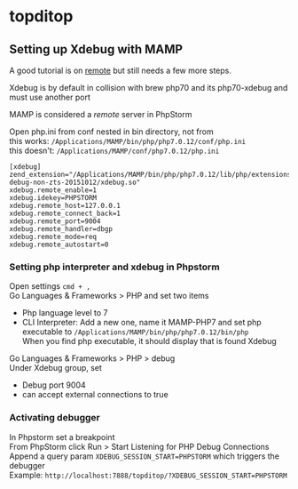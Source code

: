 # topditop

## Setting up Xdebug with MAMP

A good tutorial is on [remote](http://www.codechewing.com/library/debug-php-with-phpstorm-xdebug-mamp/) but still needs a few more steps.

Xdebug is by default in collision with brew php70 and its php70-xdebug and must use another port  

MAMP is considered a *remote* server in PhpStorm

Open php.ini from conf nested in bin directory, not from   
this works: `/Applications/MAMP/bin/php/php7.0.12/conf/php.ini`  
this doesn't: `/Applications/MAMP/conf/php7.0.12/php.ini`  
```
[xdebug]
zend_extension="/Applications/MAMP/bin/php/php7.0.12/lib/php/extensions/no-debug-non-zts-20151012/xdebug.so"
xdebug.remote_enable=1
xdebug.idekey=PHPSTORM
xdebug.remote_host=127.0.0.1
xdebug.remote_connect_back=1
xdebug.remote_port=9004
xdebug.remote_handler=dbgp
xdebug.remote_mode=req
xdebug.remote_autostart=0
```

### Setting php interpreter and xdebug in Phpstorm  
Open settings `cmd + ,`  
Go Languages & Frameworks > PHP and set two items
- Php language level to 7
- CLI Interpreter: Add a new one, name it MAMP-PHP7 and set php executable to `/Applications/MAMP/bin/php/php7.0.12/bin/php`  
When you find php executable, it should display that is found Xdebug  

Go Languages & Frameworks > PHP > debug  
Under Xdebug group, set  
- Debug port 9004
- can accept external connections to true


### Activating debugger
In Phpstorm set a breakpoint  
From PhpStorm click Run > Start Listening for PHP Debug Connections  
Append a query param `XDEBUG_SESSION_START=PHPSTORM` which triggers the debugger  
Example: `http://localhost:7888/topditop/?XDEBUG_SESSION_START=PHPSTORM`